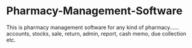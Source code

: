# Pharmacy-Management-Software
This is pharmacy management software for any kind of pharmacy...... accounts, stocks, sale, return, admin, report, cash memo, due collection etc.
